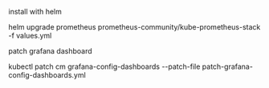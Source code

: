 install with helm

helm upgrade prometheus prometheus-community/kube-prometheus-stack -f values.yml

patch grafana dashboard

kubectl patch cm grafana-config-dashboards --patch-file patch-grafana-config-dashboards.yml
